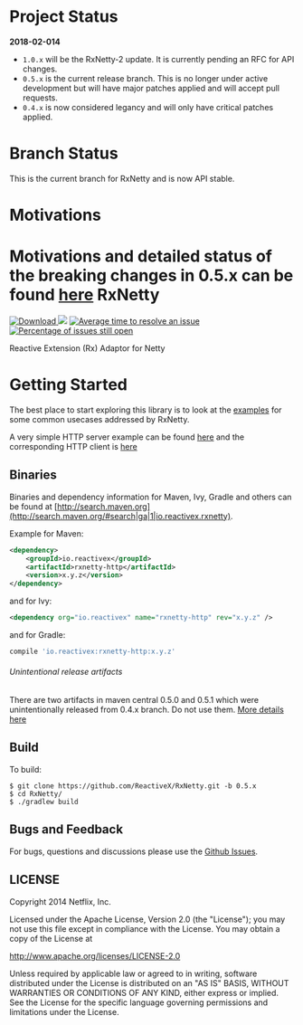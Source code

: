 Project Status
=======

**2018-02-014** 
* `1.0.x` will be the RxNetty-2 update. It is currently pending an RFC for API changes.
* `0.5.x` is the current release branch. This is no longer under active development but will have major patches applied and will accept pull requests.
* `0.4.x` is now considered legancy and will only have critical patches applied.

Branch Status
=======

This is the current branch for RxNetty and is now API stable.

Motivations
======

Motivations and detailed status of the breaking changes in 0.5.x can be found [here](https://github.com/ReactiveX/RxNetty/wiki/0.5.x-FAQs)
RxNetty
=======
[ ![Download](https://api.bintray.com/packages/reactivex/RxJava/RxNetty/images/download.svg) ](https://bintray.com/reactivex/RxJava/RxNetty/_latestVersion)
<a href='https://travis-ci.org/ReactiveX/RxNetty/builds'><img src='https://travis-ci.org/ReactiveX/RxNetty.svg?branch=0.5.x'></a>
[![Average time to resolve an issue](http://isitmaintained.com/badge/resolution/Netflix/Hystrix.svg)](http://isitmaintained.com/project/Reactivex/RxNetty "Average time to resolve an issue")
[![Percentage of issues still open](http://isitmaintained.com/badge/open/Netflix/Hystrix.svg)](http://isitmaintained.com/project/Reactivex/RxNetty "Percentage of issues still open")

Reactive Extension (Rx) Adaptor for Netty

Getting Started
==========

The best place to start exploring this library is to look at the [examples](rxnetty-examples) for some common usecases addressed by RxNetty.

A very simple HTTP server example can be found [here](rxnetty-examples/src/main/java/io/reactivex/netty/examples/http/helloworld/HelloWorldServer.java)
and the corresponding HTTP client is [here](rxnetty-examples/src/main/java/io/reactivex/netty/examples/http/helloworld/HelloWorldClient.java)

## Binaries

Binaries and dependency information for Maven, Ivy, Gradle and others can be found at [http://search.maven.org](http://search.maven.org/#search|ga|1|io.reactivex.rxnetty).

Example for Maven:

```xml
<dependency>
    <groupId>io.reactivex</groupId>
    <artifactId>rxnetty-http</artifactId>
    <version>x.y.z</version>
</dependency>
```
and for Ivy:

```xml
<dependency org="io.reactivex" name="rxnetty-http" rev="x.y.z" />
```
and for Gradle:

```groovy
compile 'io.reactivex:rxnetty-http:x.y.z'
```
###### Unintentional release artifacts

There are two artifacts in maven central 0.5.0 and 0.5.1 which were unintentionally released from 0.4.x branch. Do not use them. [More details here](https://github.com/ReactiveX/RxNetty/issues/439)

## Build

To build:

```
$ git clone https://github.com/ReactiveX/RxNetty.git -b 0.5.x
$ cd RxNetty/
$ ./gradlew build
```


## Bugs and Feedback

For bugs, questions and discussions please use the [Github Issues](https://github.com/ReactiveX/RxNetty/issues).


## LICENSE

Copyright 2014 Netflix, Inc.

Licensed under the Apache License, Version 2.0 (the "License");
you may not use this file except in compliance with the License.
You may obtain a copy of the License at

<http://www.apache.org/licenses/LICENSE-2.0>

Unless required by applicable law or agreed to in writing, software
distributed under the License is distributed on an "AS IS" BASIS,
WITHOUT WARRANTIES OR CONDITIONS OF ANY KIND, either express or implied.
See the License for the specific language governing permissions and
limitations under the License.
